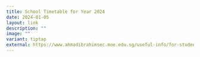 ```yaml
---
title: School Timetable for Year 2024
date: 2024-01-05
layout: link
description: ""
image: ""
variant: tiptap
external: https://www.ahmadibrahimsec.moe.edu.sg/useful-info/for-students/class-exam-timetable/
---
```

